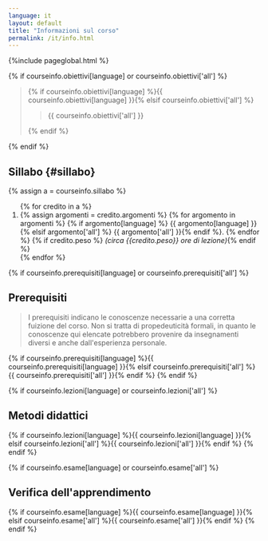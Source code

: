 ```yaml
---
language: it
layout: default
title: "Informazioni sul corso"
permalink: /it/info.html
---
```


{%include pageglobal.html %}

{% if courseinfo.obiettivi[language] or courseinfo.obiettivi['all'] %}
<blockquote class="mt-2 mt-sm-5">
{% if courseinfo.obiettivi[language] %}{{ courseinfo.obiettivi[language] }}{% elsif courseinfo.obiettivi['all'] %}<blockquote>{{ courseinfo.obiettivi['all'] }}</blockquote>{% endif %}
</blockquote>
{% endif %}

## Sillabo {#sillabo}

{% assign a =  courseinfo.sillabo  %}
<ol>
{% for credito in a %} <li> 
{% assign argomenti = credito.argomenti %}
{% for argomento in argomenti %}
{% if argomento[language] %} {{ argomento[language] }}{% elsif argomento['all'] %} {{ argomento['all'] }}{% endif %}. {% endfor %}
{% if credito.peso %} <em>(circa {{credito.peso}} ore di lezione)</em>{% endif %}
</li>{% endfor %}
</ol>


{% if courseinfo.prerequisiti[language] or courseinfo.prerequisiti['all'] %}
## Prerequisiti
> I prerequisiti indicano le conoscenze necessarie a una corretta fuizione del corso. Non si tratta di propedeuticità formali, in quanto le conoscenze qui elencate potrebbero provenire da insegnamenti diversi e anche dall'esperienza personale.

{% if courseinfo.prerequisiti[language] %}{{ courseinfo.prerequisiti[language] }}{% elsif courseinfo.prerequisiti['all'] %}{{ courseinfo.prerequisiti['all'] }}{% endif %}
{% endif %}


{% if courseinfo.lezioni[language] or courseinfo.lezioni['all'] %}
## Metodi didattici
{% if courseinfo.lezioni[language] %}{{ courseinfo.lezioni[language] }}{% elsif courseinfo.lezioni['all'] %}{{ courseinfo.lezioni['all'] }}{% endif %}
{% endif %}


{% if courseinfo.esame[language] or courseinfo.esame['all']  %}
## Verifica dell'apprendimento
{% if courseinfo.esame[language] %}{{ courseinfo.esame[language] }}{% elsif courseinfo.esame['all'] %}{{ courseinfo.esame['all'] }}{% endif %}
{% endif %}